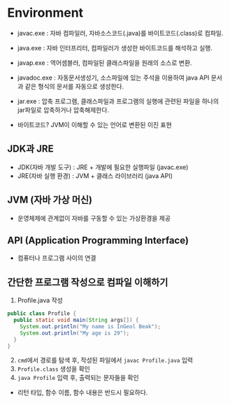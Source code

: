 # Environment
  - javac.exe : 자바 컴파일러, 자바소스코드(.java)를 바이트코드(.class)로 컴파일.
  - java.exe : 자바 인터프리터, 컴파일러가 생성한 바이트코드를 해석하고 실행.
  - javap.exe : 역어셈블러, 컴파일된 클래스파일을 원래의 소스로 변환.

  - javadoc.exe : 자동문서생성기, 소스파일에 있는 주석을 이용하여 java API 문서과 같은 형식의 문서를 자동으로 생성한다.
  - jar.exe : 압축 프로그램, 클래스파일과 프로그램의 실행에 관련된 파일을 하나의 jar파일로 압축하거나 압축해제한다.

  - 바이트코드? JVM이 이해할 수 있는 언어로 변환된 이진 표현

## JDK과 JRE
  - JDK(자바 개발 도구) : JRE + 개발에 필요한 실행파일 (javac.exe)
  - JRE(자바 실행 환경) : JVM + 클래스 라이브러리 (java API)

## JVM (자바 가상 머신)
  - 운영체제에 관계없이 자바를 구동할 수 있는 가상환경을 제공



## API (Application Programming Interface)
  - 컴퓨터나 프로그램 사이의 연결

## 간단한 프로그램 작성으로 컴파일 이해하기
  1. Profile.java 작성

  ```java
  public class Profile {
    public static void main(String args[]) {
      System.out.println("My name is InGeol Beak");
      System.out.println("My age is 29");
    }
  }
  ```

  2. `cmd`에서 경로를 탐색 후, 작성된 파일에서 `javac Profile.java` 입력
  3. `Profile.class` 생성을 확인
  4. `java Profile` 입력 후, 출력되는 문자들을 확인

  - 리턴 타입, 함수 이름, 함수 내용은 반드시 필요하다.
